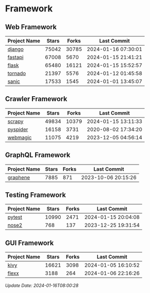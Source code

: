 # Framework

## Web Framework
| Project Name | Stars | Forks | Last Commit |
| ------------ | ----- | ----- | ----------- |
| [django](https://github.com/django/django) | 75042 | 30785 | 2024-01-16 07:30:01 |
| [fastapi](https://github.com/tiangolo/fastapi) | 67008 | 5670 | 2024-01-15 21:41:21 |
| [flask](https://github.com/pallets/flask) | 65480 | 16121 | 2024-01-15 15:52:57 |
| [tornado](https://github.com/tornadoweb/tornado) | 21397 | 5576 | 2024-01-12 01:45:58 |
| [sanic](https://github.com/sanic-org/sanic) | 17533 | 1545 | 2024-01-01 13:45:07 |

## Crawler Framework
| Project Name | Stars | Forks | Last Commit |
| ------------ | ----- | ----- | ----------- |
| [scrapy](https://github.com/scrapy/scrapy) | 49834 | 10379 | 2024-01-15 13:11:33 |
| [pyspider](https://github.com/binux/pyspider) | 16158 | 3731 | 2020-08-02 17:34:20 |
| [webmagic](https://github.com/code4craft/webmagic) | 11075 | 4219 | 2023-12-05 04:56:14 |

## GraphQL Framework
| Project Name | Stars | Forks | Last Commit |
| ------------ | ----- | ----- | ----------- |
| [graphene](https://github.com/graphql-python/graphene) | 7885 | 871 | 2023-10-06 20:15:26 |

## Testing Framework
| Project Name | Stars | Forks | Last Commit |
| ------------ | ----- | ----- | ----------- |
| [pytest](https://github.com/pytest-dev/pytest) | 10990 | 2471 | 2024-01-15 20:04:08 |
| [nose2](https://github.com/nose-devs/nose2) | 768 | 137 | 2023-12-25 19:31:54 |

## GUI Framework
| Project Name | Stars | Forks | Last Commit |
| ------------ | ----- | ----- | ----------- |
| [kivy](https://github.com/kivy/kivy) | 16621 | 3098 | 2024-01-05 16:10:52 |
| [flexx](https://github.com/flexxui/flexx) | 3188 | 264 | 2024-01-06 22:16:26 |

*Update Date: 2024-01-16T08:00:28*